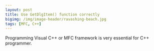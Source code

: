 ```yaml
---
layout: post
title: Use GetDlgItem() function correctly
bigimg: /img/image-header/ravashing-beach.jpg
tags: [MFC, C++]
---
```


Programming Visual C++ or MFC framework is very essential for C++ programmer. 